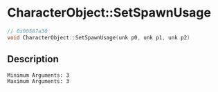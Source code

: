 # CharacterObject::SetSpawnUsage
```c
// 0x00587a30
void CharacterObject::SetSpawnUsage(unk p0, unk p1, unk p2)
```
## Description
```
Minimum Arguments: 3
Maximum Arguments: 3
```
